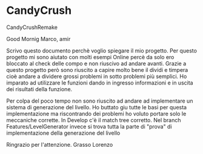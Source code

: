 # CandyCrush
CandyCrushRemake 





Good Mornig Marco, amir

Scrivo questo documento perchè voglio spiegare il mio progetto.
Per questo progetto mi sono aiutato con molti esempi Online percè da solo ero bloccato al check delle compo e non riuscivo ad andare avanti.
Grazie a questo progetto però sono riuscito a capire molto bene il dividi e timpera cioè andare a dividere grossi problemi in sotto problemi più semplici.
Ho imparato ad utilizzare le funzioni dando in ingresso informazioni e in uscita dei risultati della funzione.

Per colpa del poco tempo non sono riuscito ad andare ad implementare un sistema di generazione del livello.
Ho buttato giu tutte le basi per questa implementazione ma riscontrando dei problemi ho voluto portare solo le meccaniche corrette.
In Develop c'è il match tree corretto.
Nel branch Features/LevelGenerator invece si trova tutta la parte di "prova" di implementazione della generazione del livello

Ringrazio per l'attenzione.
Grasso Lorenzo 
